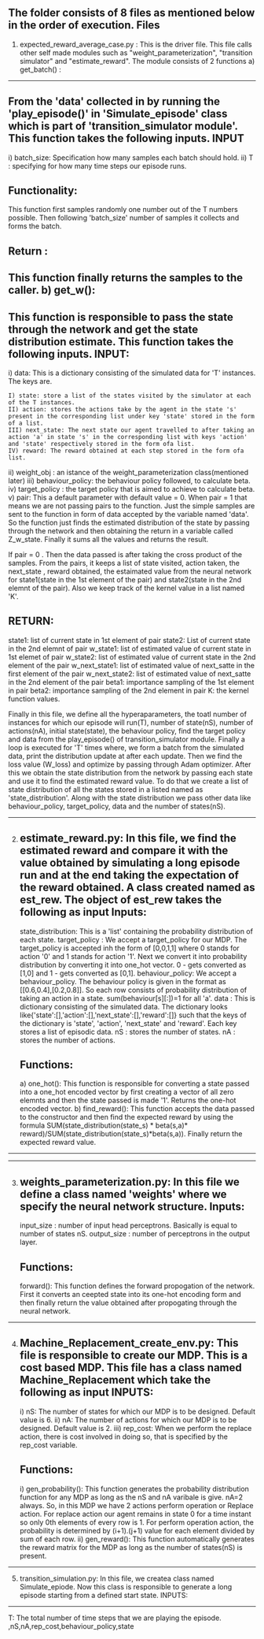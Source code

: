 The folder consists of 8 files as mentioned below in the order of execution.
Files
--------
1) expected_reward_average_case.py :  This is the driver file. This file calls other self made modules such as "weight_parameterization", "transition simulator" and "estimate_reward".
            The module consists of 2 functions
  a) get_batch() :
  -----------------
  From the 'data' collected in by running the 'play_episode()' in 'Simulate_episode' class which is part of 'transition_simulator module'. This function takes the following 
  inputs.
  INPUT
  ------
  i) batch_size: Specification how many samples each batch should hold.
  ii) T : specifying for how many time steps our episode runs.
  
  Functionality:
  --------------
  This function first samples randomly one number out of the T numbers possible. Then following 'batch_size' number of samples it collects and forms the batch.
  
  Return :
  ---------
  This function finally returns the samples to the caller.
 b) get_w():
 --------------
 This function is responsible to pass the state through the network and get the state distribution estimate. This function takes the following inputs.
 INPUT:
 -------
   i) data: This is a dictionary consisting of the simulated data for 'T' instances. The keys are.

    I) state: store a list of the states visited by the simulator at each of the T instances.
    II) action: stores the actions take by the agent in the state 's' present in the corresponding list under key 'state' stored in the form of a list.
    III) next_state: The next state our agent travelled to after taking an action 'a' in state 's' in the corresponding list with keys 'action' and 'state' respectively stored in the form ofa list.
    IV) reward: The reward obtained at each step stored in the form ofa list.

   ii) weight_obj : an istance of the weight_parameterization class(mentioned later)
   iii) behaviour_policy: the behaviour policy followed, to calculate beta.
   iv) target_policy : the target policy that is aimed to achieve to calculate beta.
   v) pair: This a default parameter with default value = 0. When pair = 1 that means we are not passing pairs to the function. Just the simple samples are sent to the function
   in form of data accepted by the variable named 'data'. So the function just finds the estimated distribution of the state by passing through the network and then obtaining the return 
   in a variable called Z_w_state. Finally it sums all the values and returns the result.

   If pair = 0 . Then the data passed is after taking the cross product of the samples. From the pairs, it keeps a list of state visited, action taken, the next_state , reward obtained,
   the estaimated value from the neural network for state1(state in the 1st element of the pair) and state2(state in the 2nd elemnt of the pair). Also we keep track of the kernel value
   in a list named 'K'.

   RETURN:
   --------
   state1: list of current state in 1st element of pair
   state2: List of current state in the 2nd elemnt of pair
   w_state1: list of estimated value of current state in 1st elemet of pair
   w_state2: list of estimated value of current state in the 2nd element of the pair
   w_next_state1: list of estimated value of next_satte in the first element of the pair
   w_next_state2: list of estimated value of next_satte in the 2nd element of the pair
   beta1: importance sampling of the 1st element in pair
   beta2: importance sampling of the 2nd element in pair
   K: the kernel function values.

   Finally in this file, we define all the hyperaparameters, the toatl number of instances for which our episode will run(T), number of state(nS), number of actions(nA), 
   initial state(state), the behaviour policy, find the target policy and data from the play_episode() of transition_simulator module. Finally a loop is executed for 'T' times
   where, we form a batch from the simulated data, print the distribution update at after each update. Then we find the loss value (W_loss) and optimize by passing through Adam
  optimizer.
  After this we obtain the state distribution from the network by passing each state and use it to find the estimated reward value. To do that we create a list of state distribution
  of all the states stored in a listed named as 'state_distribution'. Along with the state distribution we pass other data like behaviour_policy, target_policy, data and the number of states(nS).
_______________________________________________________________________________________________________________________________________________________________________________________________________
2) estimate_reward.py: In this file, we find the estimated reward and compare it with the value obtained by simulating a long episode run and at the end taking the         expectation of the reward obtained.
    A class created named as est_rew. The object of est_rew takes the following as input
    Inputs:
    --------
    state_distribution: This is a 'list' containing the probability distribution of each state.
    target_policy    : We accept a target_policy for our MDP. The target_policy is accepted inh the form of [0,0,1,1] where 0 stands for action '0' 
    and 1 stands for action '1'. Next we convert it into probability distribution by converting it into one_hot vector. 0 - gets converted as [1,0] 
    and 1 - gets converted as [0,1].
    behaviour_policy: We accept a behaviour_policy. The behaviour policy is given in the format as [[0.6,0.4],[0.2,0.8]]. So each row consists of
    probability distribution of taking an action in a state. sum(behaviour[s][:])=1 for all 'a'.
    data           : This is dictionary consisting of the simulated data. The dictionary looks like{'state':[],'action':[],'next_state':[],'reward':[]}
    such that the keys of the dictionary is 'state', 'action', 'next_state' and 'reward'. Each key stores a list of episodic data.
    nS            : stores the number of states.
    nA           : stores the number of actions.
    
    Functions:
    -----------
    a) one_hot(): This function is responsible for converting a state passed into a one_hot encoded vector by first creating a vector of all zero elemnts and then the       state passed is made '1'. Returns the one-hot encoded vector.
    b) find_reward(): This function accepts the data passed to the constructor and then find the expected reward by using the formula SUM(state_distribution(state_s) * beta(s,a)* reward)/SUM(state_distribution(state_s)*beta(s,a)).
    Finally return the expected reward value.
____________________________________________________________________________________________________________________________________________________________________
____________________
3) weights_parameterization.py: In this file we define a class named 'weights' where we specify the neural network structure. 
    Inputs:
    -------
    input_size  : number of input head perceptrons. Basically is equal to number of states nS.
    output_size : number of perceptrons in the output layer.
    
    Functions:
    -----------
    forward(): This function defines the forward propogation of the network. First it converts an ceepted state into its one-hot encoding form and then finally return the value obtained after propogating through the neural network.
______________________________________________________________________________________________________________________________________________________________________________________________
4) Machine_Replacement_create_env.py: This file is responsible to create our MDP. This is a cost based MDP. This file has a class named Machine_Replacement which take the following as input
     INPUTS:
     --------
     i) nS: The number of states for which our MDP is to be designed. Default value is 6.
     ii) nA: The number of actions for which our MDP is to be designed. Default value is 2.
     iii) rep_cost: When we perform the replace action, there is cost involved in doing so, that is specified by the rep_cost variable.
     
     Functions:
     ----------
     i) gen_probability(): This function generates the probability distribution function for any MDP as long as the nS and nA varibale is give. nA=2 always. So, in             this MDP we have 2 actions perform operation or Replace action. For replace action our agent remains in state 0 for a time instant so only 0th elements of             every row is 1. For perform operation action, the probability is determined by (i+1).(j+1) value for each element divided by sum of each row.
     ii) gen_reward(): This function automatically generates the reward matrix for the MDP as long as the number of states(nS) is present. 
_________________________________________________________________________________________________________________________________________________________________________________
5) transition_simulation.py: In this file, we createa class named Simulate_epiode. Now this class is responsible to generate a long episode starting from a defined start state. 
INPUTS:
-------
T: The total number of time steps that we are playing the episode. 
,nS,nA,rep_cost,behaviour_policy,state
